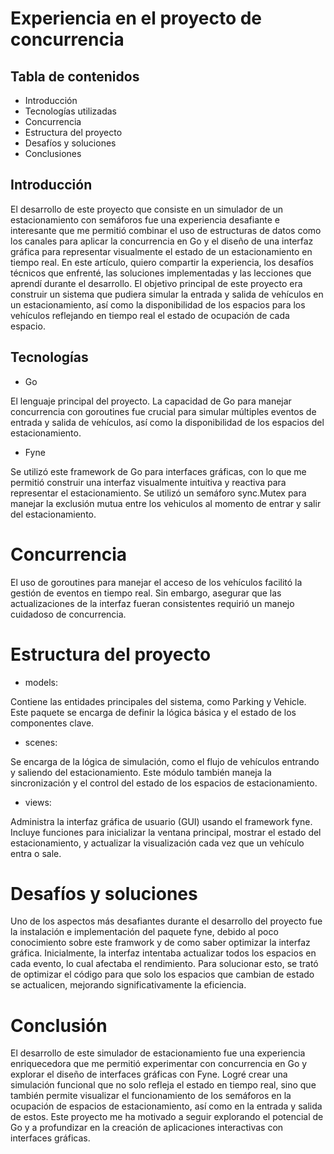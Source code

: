 # Experiencia en el proyecto de concurrencia

## Tabla de contenidos
- Introducción
- Tecnologías utilizadas
- Concurrencia
- Estructura del proyecto
- Desafíos y soluciones
- Conclusiones

## Introducción

El desarrollo de este proyecto que consiste en un simulador de un estacionamiento con semáforos fue una experiencia desafiante e interesante que me permitió combinar el uso de estructuras de datos como los canales para aplicar la concurrencia en Go y el diseño de una interfaz gráfica para representar visualmente el estado de un estacionamiento en tiempo real. En este artículo, quiero compartir la experiencia, los desafíos técnicos que enfrenté, las soluciones implementadas y las lecciones que aprendí durante el desarrollo. El objetivo principal de este proyecto era construir un sistema que pudiera simular la entrada y salida de vehículos en un estacionamiento, así como la disponibilidad de los espacios para los vehículos reflejando en tiempo real el estado de ocupación de cada espacio.

## Tecnologías

- Go

El lenguaje principal del proyecto. La capacidad de Go para manejar concurrencia con goroutines fue crucial para simular múltiples eventos de entrada y salida de vehículos, así como la disponibilidad de los espacios del estacionamiento.

- Fyne

Se utilizó este framework de Go para interfaces gráficas, con lo que me permitió construir una interfaz visualmente intuitiva y reactiva para representar el estacionamiento. Se utilizó un semáforo sync.Mutex para manejar la exclusión mutua entre los vehiculos al momento de entrar y salir del estacionamiento.

# Concurrencia

El uso de goroutines para manejar el acceso de los vehículos facilitó la gestión de eventos en tiempo real. Sin embargo, asegurar que las actualizaciones de la interfaz fueran consistentes requirió un manejo cuidadoso de concurrencia.

# Estructura del proyecto

- models:

Contiene las entidades principales del sistema, como Parking y Vehicle. Este paquete
se encarga de definir la lógica básica y el estado de los componentes clave.

- scenes:

Se encarga de la lógica de simulación, como el flujo de vehículos entrando y saliendo
del estacionamiento. Este módulo también maneja la sincronización y el control del estado de
los espacios de estacionamiento.

- views:

Administra la interfaz gráfica de usuario (GUI) usando el framework fyne. Incluye
funciones para inicializar la ventana principal, mostrar el estado del estacionamiento, y
actualizar la visualización cada vez que un vehículo entra o sale.

# Desafíos y soluciones

Uno de los aspectos más desafiantes durante el desarrollo del proyecto
fue la instalación e implementación del paquete fyne, debido al poco conocimiento sobre este framwork y de como saber optimizar la interfaz gráfica. Inicialmente, la interfaz intentaba actualizar todos los espacios en cada evento, lo cual afectaba el rendimiento. Para solucionar esto, se trató  de optimizar el código para que solo los espacios que cambian de estado se actualicen, mejorando significativamente la eficiencia.

# Conclusión

El desarrollo de este simulador de estacionamiento fue una experiencia enriquecedora que me permitió experimentar con concurrencia en Go y explorar el diseño de interfaces gráficas con Fyne. Logré crear una simulación funcional que no solo refleja el estado en tiempo real, sino que también permite visualizar el funcionamiento de los semáforos en la ocupación de espacios de estacionamiento, así como en la entrada y salida de estos. Este proyecto me ha motivado a seguir explorando el potencial de Go y a profundizar en la creación de aplicaciones interactivas con interfaces gráficas.